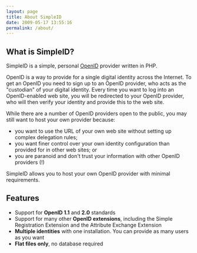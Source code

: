 ```yaml
---
layout: page
title: About SimpleID
date: 2009-05-17 13:55:16
permalink: /about/
---
```


## What is SimpleID?

SimpleID is a simple, personal [OpenID](http://openid.net) provider written in PHP.

OpenID is a way to provide for a single digital identity across the Internet.  To get an OpenID you need to sign up to an OpenID provider, who acts as the "custodian" of your digital identity.  Every time you want to log into an OpenID-enabled web site, you will be redirected to your OpenID provider, who will then verify your identity and provide this to the web site.

While there are a number of OpenID providers open to the public, you may still want to host your own provider because:

- you want to use the URL of your own web site without setting up complex delegation rules;
- you want finer control over your own identity configuration than provided for in other web sites; or
- you are paranoid and don't trust your information with other OpenID providers (!)

SimpleID allows you to host your own OpenID provider with minimal requirements.

## Features

- Support for **OpenID 1.1** and **2.0** standards
- Support for many other **OpenID extensions**, including the Simple Registration Extension and the Attribute Exchange Extension
- **Multiple identities** with one installation.  You can provide as many users as you want
- **Flat files only**, no database required

